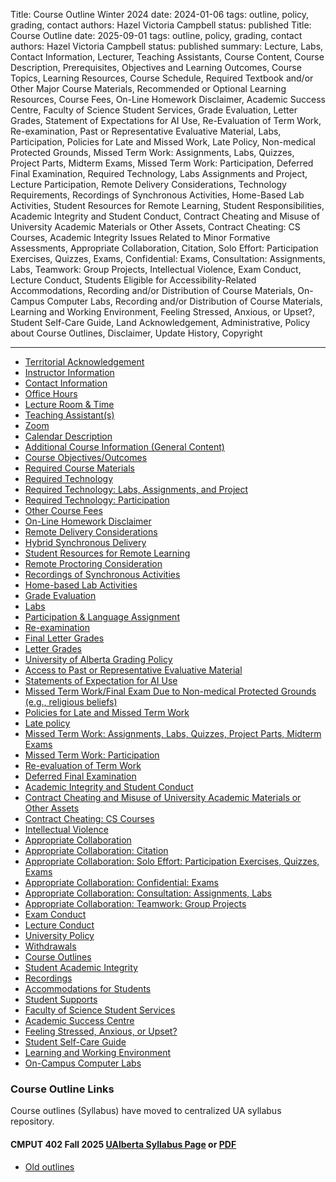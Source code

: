 Title: Course Outline Winter 2024
date: 2024-01-06
tags: outline, policy, grading, contact
authors: Hazel Victoria Campbell
status: published
Title: Course Outline
date: 2025-09-01
tags: outline, policy, grading, contact
authors: Hazel Victoria Campbell
status: published
summary: Lecture, Labs, Contact Information, Lecturer, Teaching Assistants, Course Content, Course Description, Prerequisites, Objectives and Learning Outcomes, Course Topics, Learning Resources, Course Schedule, Required Textbook and/or Other Major Course Materials, Recommended or Optional Learning Resources, Course Fees, On-Line Homework Disclaimer, Academic Success Centre, Faculty of Science Student Services, Grade Evaluation, Letter Grades, Statement of Expectations for AI Use, Re-Evaluation of Term Work, Re-examination, Past or Representative Evaluative Material, Labs, Participation, Policies for Late and Missed Work, Late Policy, Non-medical Protected Grounds, Missed Term Work: Assignments, Labs, Quizzes, Project Parts, Midterm Exams, Missed Term Work: Participation, Deferred Final Examination, Required Technology, Labs Assignments and Project, Lecture Participation, Remote Delivery Considerations, Technology Requirements, Recordings of Synchronous Activities, Home-Based Lab Activities, Student Resources for Remote Learning, Student Responsibilities, Academic Integrity and Student Conduct, Contract Cheating and Misuse of University Academic Materials or Other Assets, Contract Cheating: CS Courses, Academic Integrity Issues Related to Minor Formative Assessments, Appropriate Collaboration, Citation, Solo Effort: Participation Exercises, Quizzes, Exams, Confidential: Exams, Consultation: Assignments, Labs, Teamwork: Group Projects, Intellectual Violence, Exam Conduct, Lecture Conduct, Students Eligible for Accessibility-Related Accommodations, Recording and/or Distribution of Course Materials, On-Campus Computer Labs, Recording and/or Distribution of Course Materials, Learning and Working Environment, Feeling Stressed, Anxious, or Upset?, Student Self-Care Guide, Land Acknowledgement, Administrative, Policy about Course Outlines, Disclaimer, Update History, Copyright

----

* [Territorial Acknowledgement](#currentOutline)
* [Instructor Information](#currentOutline)
* [Contact Information](#currentOutline)
* [Office Hours](#currentOutline)
* [Lecture Room & Time](#currentOutline)
* [Teaching Assistant(s)](#currentOutline)
* [Zoom](#currentOutline)
* [Calendar Description](#currentOutline)
* [Additional Course Information (General Content)](#currentOutline)
* [Course Objectives/Outcomes](#currentOutline)
* [Required Course Materials](#currentOutline)
* [Required Technology](#currentOutline)
* [Required Technology: Labs, Assignments, and Project](#currentOutline)
* [Required Technology: Participation](#currentOutline)
* [Other Course Fees](#currentOutline)
* [On-Line Homework Disclaimer](#currentOutline)
* [Remote Delivery Considerations](#currentOutline)
* [Hybrid Synchronous Delivery](#currentOutline)
* [Student Resources for Remote Learning](#currentOutline)
* [Remote Proctoring Consideration](#currentOutline)
* [Recordings of Synchronous Activities](#currentOutline)
* [Home-based Lab Activities](#currentOutline)
* [Grade Evaluation](#currentOutline)
* [Labs](#currentOutline)
* [Participation & Language Assignment](#currentOutline)
* [Re-examination](#currentOutline)
* [Final Letter Grades](#currentOutline)
* [Letter Grades](#currentOutline)
* [University of Alberta Grading Policy](#currentOutline)
* [Access to Past or Representative Evaluative Material](#currentOutline)
* [Statements of Expectation for AI Use](#currentOutline)
* [Missed Term Work/Final Exam Due to Non-medical Protected Grounds (e.g., religious beliefs)](#currentOutline)
* [Policies for Late and Missed Term Work](#currentOutline)
* [Late policy](#currentOutline)
* [Missed Term Work: Assignments, Labs, Quizzes, Project Parts, Midterm Exams](#currentOutline)
* [Missed Term Work: Participation](#currentOutline)
* [Re-evaluation of Term Work](#currentOutline)
* [Deferred Final Examination](#currentOutline)
* [Academic Integrity and Student Conduct](#currentOutline)
* [Contract Cheating and Misuse of University Academic Materials or Other Assets](#currentOutline)
* [Contract Cheating: CS Courses](#currentOutline)
* [Intellectual Violence](#currentOutline)
* [Appropriate Collaboration](#currentOutline)
* [Appropriate Collaboration: Citation](#currentOutline)
* [Appropriate Collaboration: Solo Effort: Participation Exercises, Quizzes, Exams](#currentOutline)
* [Appropriate Collaboration: Confidential: Exams](#currentOutline)
* [Appropriate Collaboration: Consultation: Assignments, Labs](#currentOutline)
* [Appropriate Collaboration: Teamwork: Group Projects](#currentOutline)
* [Exam Conduct](#currentOutline)
* [Lecture Conduct](#currentOutline)
* [University Policy](#currentOutline)
* [Withdrawals](#currentOutline)
* [Course Outlines](#currentOutline)
* [Student Academic Integrity](#currentOutline)
* [Recordings](#currentOutline)
* [Accommodations for Students](#currentOutline)
* [Student Supports](#currentOutline)
* [Faculty of Science Student Services](#currentOutline)
* [Academic Success Centre](#currentOutline)
* [Feeling Stressed, Anxious, or Upset?](#currentOutline)
* [Student Self-Care Guide](#currentOutline)
* [Learning and Working Environment](#currentOutline)
* [On-Campus Computer Labs](#currentOutline)

<h3 id="currentOutline">Course Outline Links</h3>

Course outlines (Syllabus) have moved to centralized UA syllabus repository. 

<h4 id="fall2025">CMPUT 402 Fall 2025 <a href="https://ualberta.simplesyllabusca.com/doc/0pfcwynqm/Fall-2025-CMPUT-402-A1-%2859258%29-SOFTWARE-QUALITY?mode=view">UAlberta Syllabus Page</a> or <a href="https://ualberta.simplesyllabusca.com/api2/doc-pdf/0pfcwynqm/Fall-2025-CMPUT-402-A1-%2859258%29-SOFTWARE-QUALITY.pdf?locale=en-US">PDF</a></h4>

* [Old outlines](/tag/outline.html)




